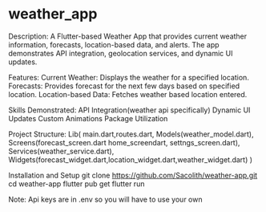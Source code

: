 # weather_app

Description: A Flutter-based Weather App that provides current weather information, forecasts, location-based data, and alerts. The app demonstrates API integration, geolocation services, and dynamic UI updates.

Features: 
 Current Weather: Displays the weather for a specified location.
 Forecasts: Provides forecast for the next few days based on specified location.
 Location-based Data: Fetches weather based location entered.

Skills Demonstrated:
API Integration(weather api specifically)
Dynamic UI Updates
Custom Animations
Package Utilization

Project Structure:
Lib(
    main.dart,routes.dart,
Models(weather_model.dart),
Screens(forecast_screen.dart home_screendart, settngs_screen.dart),
Services(weather_service.dart),
Widgets(forecast_widget.dart,location_widget.dart,weather_widget.dart)
)

Installation and Setup
git clone https://github.com/Sacolith/weather-app.git
cd weather-app
flutter pub get
flutter run

Note: Api keys are in .env so you will have to use your own 
